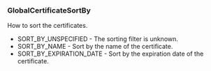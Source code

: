 ### GlobalCertificateSortBy
How to sort the certificates.

- SORT_BY_UNSPECIFIED - The sorting filter is unknown.
- SORT_BY_NAME - Sort by the name of the certificate.
- SORT_BY_EXPIRATION_DATE - Sort by the expiration date of the certificate.
